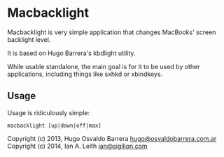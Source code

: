Macbacklight
========

Macbacklight is very simple application that changes MacBooks' screen
backlight level.

It is based on Hugo Barrera's kbdlight utility.

While usable standalone, the main goal is for it to be used by other
applications, including things like sxhkd or xbindkeys.

Usage
-----
Usage is ridiculously simple:

    macbacklight [up|down|off|max]


Copyright (c) 2013, Hugo Osvaldo Barrera <hugo@osvaldobarrera.com.ar>
Copyright (c) 2014, Ian A. Leith <ian@sigilion.com>
